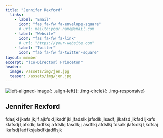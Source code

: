 ```yaml
---
title: "Jennifer Rexford"
  links:
    - label: "Email"
      icon: "fas fa-fw fa-envelope-square"
      # url: mailto:your.name@email.com
    - label: "Website"
      icon: "fas fa-fw fa-link"
      # url: "https://your-website.com"
    - label: "Twitter"
      icon: "fab fa-fw fa-twitter-square"
layout: member
excerpt: "(Co-Director) Princeton"
header:
  image: /assets/img/jen.jpg
  teaser: /assets/img/jen.jpg
---
```



![left-aligned-image](../../assets/img/jen.jpg){: .align-left}{: .img-circle}{: .img-responsive} 
## Jennifer Rexford

fdasjkl jkafs jk;lf ajkfs djlksdf jkl jfadslk jafsdlk jlsadf; jlkafsd jlkfsd ljkafs klafsdj l;afsdkj ladfksj afdslkj fasdlk;j asdflkj afdslkj fdsalk jlafsdkj l;kdfsaj lkafsdj ladfksjalsdfkjadflsjk

